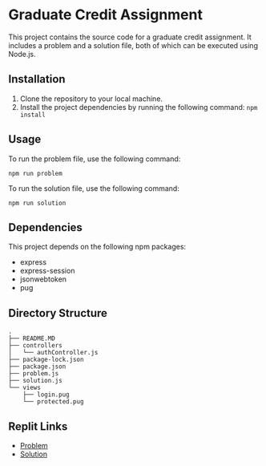 Graduate Credit Assignment
==========================

This project contains the source code for a graduate credit assignment. It includes a problem and a solution file, both of which can be executed using Node.js.

Installation
------------

1.  Clone the repository to your local machine.
2.  Install the project dependencies by running the following command: `npm install`

Usage
-----

To run the problem file, use the following command:


`npm run problem`

To run the solution file, use the following command:


`npm run solution`

Dependencies
------------

This project depends on the following npm packages:

-   express
-   express-session
-   jsonwebtoken
-   pug


Directory Structure
-------------------
```
.
├── README.MD
├── controllers
│   └── authController.js
├── package-lock.json
├── package.json
├── problem.js
├── solution.js
└── views
    ├── login.pug
    └── protected.pug
```


Replit Links
------------

-   [Problem](https://replit.com/@rachit995/Graduate-Credit-Assignment-Problem?v=1)
-   [Solution](https://replit.com/@rachit995/Graduate-Credit-Assignment-Solution?v=1)

